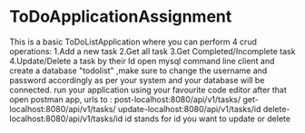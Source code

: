 ﻿# ToDoApplicationAssignment
This is a basic ToDoListApplication where you can perform 4 crud operations:
1.Add a new task
2.Get all task
3.Get Completed/Incomplete task
4.Update/Delete a task by their Id
open mysql command line client and create a database "todolist" ,make sure to change the username and password accordingly as per your system and your database will be connected.
run your application using your favourite code editor
after that open postman app,
urls to :
post-localhost:8080/api/v1/tasks/
get-localhost:8080/api/v1/tasks/
update-localhost:8080/api/v1/tasks/id
delete-localhost:8080/api/v1/tasks/id
id stands for id you want to update or delete
